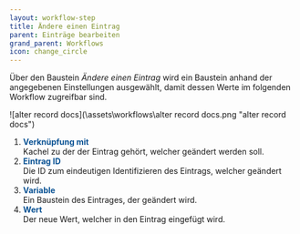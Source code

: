 ```yaml
---
layout: workflow-step
title: Ändere einen Eintrag
parent: Einträge bearbeiten
grand_parent: Workflows
icon: change_circle
---
```


Über den Baustein _Ändere einen Eintrag_ wird ein Baustein anhand der angegebenen Einstellungen ausgewählt, damit dessen Werte im folgenden Workflow zugreifbar sind.

![alter record docs](\assets\workflows\alter record docs.png "alter record docs")

1. <span style="color:#0b5394">**Verknüpfung mit**</span>  
   Kachel zu der der Eintrag gehört, welcher geändert werden soll.
2. <span style="color:#0b5394">**Eintrag ID**</span>  
   Die ID zum eindeutigen Identifizieren des Eintrags, welcher geändert wird.
3. <span style="color:#0b5394">**Variable**</span>  
   Ein Baustein des Eintrages, der geändert wird.
4. <span style="color:#0b5394">**Wert**</span>  
   Der neue Wert, welcher in den Eintrag eingefügt wird.